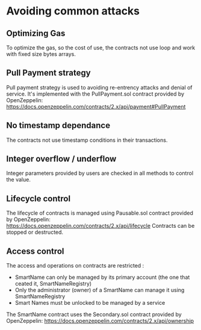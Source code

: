 # Avoiding common attacks

## Optimizing Gas

To optimize the gas, so the cost of use, the contracts not use loop and work with fixed size bytes arrays.

## Pull Payment strategy

Pull payment strategy is used to avoiding re-entrency attacks and denial of service. It's implemented with the PullPayment.sol contract provided by OpenZeppelin: 
https://docs.openzeppelin.com/contracts/2.x/api/payment#PullPayment

## No timestamp dependance

The contracts not use timestamp conditions in their transactions. 

## Integer overflow / underflow 

Integer parameters provided by users are checked in all methods to control the value. 

## Lifecycle control

The lifecycle of contracts is managed using Pausable.sol contract provided by OpenZeppelin: 
https://docs.openzeppelin.com/contracts/2.x/api/lifecycle
Contracts can be stopped or destructed.

## Access control

The access and operations on contracts are restricted : 
- SmartName can only be managed by its primary account (the one that ceated it, SmartNameRegistry) 
- Only the administrator (owner) of a SmartName can manage it using SmartNameRegistry
- Smart Names must be unlocked to be managed by a service

The SmartName contract uses the Secondary.sol contract provided by OpenZeppelin: 
https://docs.openzeppelin.com/contracts/2.x/api/ownership
